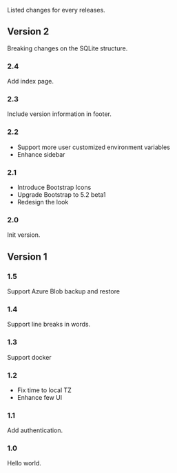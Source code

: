 Listed changes for every releases.

## Version 2

Breaking changes on the SQLite structure.

### 2.4

Add index page.

### 2.3

Include version information in footer.

### 2.2

- Support more user customized environment variables
- Enhance sidebar

### 2.1

- Introduce Bootstrap Icons
- Upgrade Bootstrap to 5.2 beta1
- Redesign the look

### 2.0

Init version.

## Version 1

### 1.5

Support Azure Blob backup and restore

### 1.4

Support line breaks in words.

### 1.3

Support docker

### 1.2

- Fix time to local TZ
- Enhance few UI

### 1.1

Add authentication.

### 1.0

Hello world.